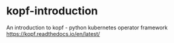 # kopf-introduction
An introduction to kopf - python kubernetes operator framework https://kopf.readthedocs.io/en/latest/
